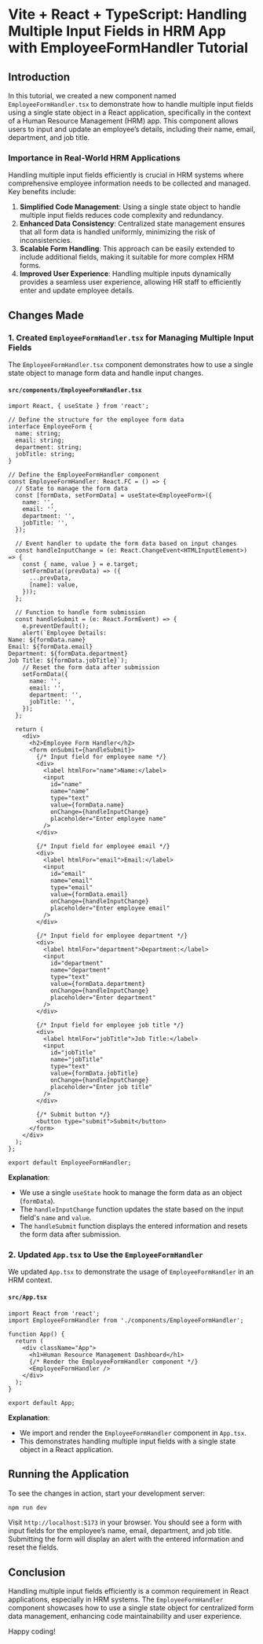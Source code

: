 
# Vite + React + TypeScript: Handling Multiple Input Fields in HRM App with EmployeeFormHandler Tutorial

## Introduction

In this tutorial, we created a new component named `EmployeeFormHandler.tsx` to demonstrate how to handle multiple input fields using a single state object in a React application, specifically in the context of a Human Resource Management (HRM) app. This component allows users to input and update an employee’s details, including their name, email, department, and job title.

### Importance in Real-World HRM Applications

Handling multiple input fields efficiently is crucial in HRM systems where comprehensive employee information needs to be collected and managed. Key benefits include:

1. **Simplified Code Management**: Using a single state object to handle multiple input fields reduces code complexity and redundancy.
2. **Enhanced Data Consistency**: Centralized state management ensures that all form data is handled uniformly, minimizing the risk of inconsistencies.
3. **Scalable Form Handling**: This approach can be easily extended to include additional fields, making it suitable for more complex HRM forms.
4. **Improved User Experience**: Handling multiple inputs dynamically provides a seamless user experience, allowing HR staff to efficiently enter and update employee details.

## Changes Made

### 1. Created `EmployeeFormHandler.tsx` for Managing Multiple Input Fields

The `EmployeeFormHandler.tsx` component demonstrates how to use a single state object to manage form data and handle input changes.

#### `src/components/EmployeeFormHandler.tsx`

```tsx
import React, { useState } from 'react';

// Define the structure for the employee form data
interface EmployeeForm {
  name: string;
  email: string;
  department: string;
  jobTitle: string;
}

// Define the EmployeeFormHandler component
const EmployeeFormHandler: React.FC = () => {
  // State to manage the form data
  const [formData, setFormData] = useState<EmployeeForm>({
    name: '',
    email: '',
    department: '',
    jobTitle: '',
  });

  // Event handler to update the form data based on input changes
  const handleInputChange = (e: React.ChangeEvent<HTMLInputElement>) => {
    const { name, value } = e.target;
    setFormData((prevData) => ({
      ...prevData,
      [name]: value,
    }));
  };

  // Function to handle form submission
  const handleSubmit = (e: React.FormEvent) => {
    e.preventDefault();
    alert(`Employee Details:
Name: ${formData.name}
Email: ${formData.email}
Department: ${formData.department}
Job Title: ${formData.jobTitle}`);
    // Reset the form data after submission
    setFormData({
      name: '',
      email: '',
      department: '',
      jobTitle: '',
    });
  };

  return (
    <div>
      <h2>Employee Form Handler</h2>
      <form onSubmit={handleSubmit}>
        {/* Input field for employee name */}
        <div>
          <label htmlFor="name">Name:</label>
          <input
            id="name"
            name="name"
            type="text"
            value={formData.name}
            onChange={handleInputChange}
            placeholder="Enter employee name"
          />
        </div>

        {/* Input field for employee email */}
        <div>
          <label htmlFor="email">Email:</label>
          <input
            id="email"
            name="email"
            type="email"
            value={formData.email}
            onChange={handleInputChange}
            placeholder="Enter employee email"
          />
        </div>

        {/* Input field for employee department */}
        <div>
          <label htmlFor="department">Department:</label>
          <input
            id="department"
            name="department"
            type="text"
            value={formData.department}
            onChange={handleInputChange}
            placeholder="Enter department"
          />
        </div>

        {/* Input field for employee job title */}
        <div>
          <label htmlFor="jobTitle">Job Title:</label>
          <input
            id="jobTitle"
            name="jobTitle"
            type="text"
            value={formData.jobTitle}
            onChange={handleInputChange}
            placeholder="Enter job title"
          />
        </div>

        {/* Submit button */}
        <button type="submit">Submit</button>
      </form>
    </div>
  );
};

export default EmployeeFormHandler;
```

**Explanation**:
- We use a single `useState` hook to manage the form data as an object (`formData`).
- The `handleInputChange` function updates the state based on the input field's `name` and `value`.
- The `handleSubmit` function displays the entered information and resets the form data after submission.

### 2. Updated `App.tsx` to Use the `EmployeeFormHandler`

We updated `App.tsx` to demonstrate the usage of `EmployeeFormHandler` in an HRM context.

#### `src/App.tsx`

```tsx
import React from 'react';
import EmployeeFormHandler from './components/EmployeeFormHandler';

function App() {
  return (
    <div className="App">
      <h1>Human Resource Management Dashboard</h1>
      {/* Render the EmployeeFormHandler component */}
      <EmployeeFormHandler />
    </div>
  );
}

export default App;
```

**Explanation**:
- We import and render the `EmployeeFormHandler` component in `App.tsx`.
- This demonstrates handling multiple input fields with a single state object in a React application.

## Running the Application

To see the changes in action, start your development server:

```bash
npm run dev
```

Visit `http://localhost:5173` in your browser. You should see a form with input fields for the employee’s name, email, department, and job title. Submitting the form will display an alert with the entered information and reset the fields.

## Conclusion

Handling multiple input fields efficiently is a common requirement in React applications, especially in HRM systems. The `EmployeeFormHandler` component showcases how to use a single state object for centralized form data management, enhancing code maintainability and user experience.

Happy coding!
